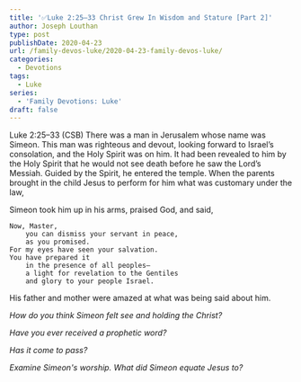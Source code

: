 ```yaml
---
title: '✅Luke 2:25–33 Christ Grew In Wisdom and Stature [Part 2]'
author: Joseph Louthan
type: post
publishDate: 2020-04-23
url: /family-devos-luke/2020-04-23-family-devos-luke/
categories:
  - Devotions
tags:
  - Luke
series:
  - 'Family Devotions: Luke'
draft: false
---
```


​Luke 2:25–33 (CSB) There was a man in Jerusalem whose name was Simeon. This man was righteous and devout, looking forward to Israel’s consolation, and the Holy Spirit was on him.  It had been revealed to him by the Holy Spirit that he would not see death before he saw the Lord’s Messiah.  Guided by the Spirit, he entered the temple. When the parents brought in the child Jesus to perform for him what was customary under the law,  

Simeon took him up in his arms, praised God, and said,

    Now, Master, 
    	you can dismiss your servant in peace, 
    	as you promised.
    For my eyes have seen your salvation.  
    You have prepared it 
    	in the presence of all peoples—  
    	a light for revelation to the Gentiles 
    	and glory to your people Israel.

His father and mother were amazed at what was being said about him.

*How do you think Simeon felt see and holding the Christ?*

*Have you ever received a prophetic word?*

*Has it come to pass?*

*Examine Simeon's worship. What did Simeon equate Jesus to?*